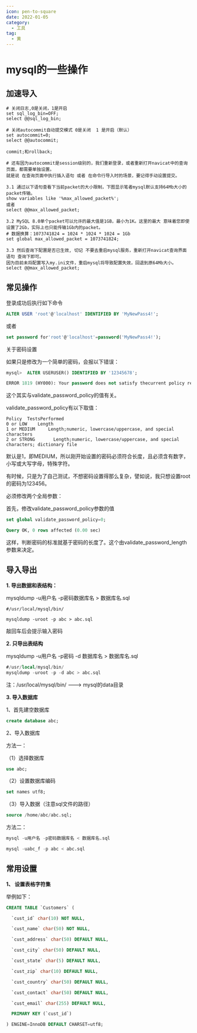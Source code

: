 ```yaml
---
icon: pen-to-square
date: 2022-01-05
category:
  - 工具
tag:
  - 黄
---
```


# mysql的一些操作

## 加速导入
```text
# 关闭日志,0是关闭，1是开启
set sql_log_bin=OFF;
select @@sql_log_bin;

# 关闭autocommit自动提交模式 0是关闭  1 是开启（默认）
set autocommit=0;
select @@autocommit;

commit;和rollback;

# 还有因为autocommit是session级别的，我们重新登录，或者重新打开navicat中的查询页面，都需要单独设置。
就是说 在查询页面中执行插入语句 或者 在命令行导入时的场景，要记得手动设置提交。
```

```text
3.1 通过以下语句查看下当前packet的大小限制，下图显示笔者mysql默认支持64Mb大小的packet传输。
show variables like '%max_allowed_packet%';
或者
select @@max_allowed_packet;

3.2 MySQL 8.0单个packet可以允许的最大值是1GB，最小为1K。这里的最大 意味着您即使设置了2Gb，实际上也只能传输1Gb内的packet。 
# 数据换算：1073741824 = 1024 * 1024 * 1024 = 1Gb
set global max_allowed_packet = 1073741824;

3.3 然后查询下配置是否已生效, 切记 不要去重启mysql服务，重新打开navicat查询界面语句 查询下即可。
因为目前未将配置写入my.ini文件，重启mysql将导致配置失效，回退到原64Mb大小。
select @@max_allowed_packet;
```

## 常见操作

登录成功后执行如下命令

```sql
ALTER USER 'root'@'localhost' IDENTIFIED BY 'MyNewPass4!';
```

或者

```sql
set password for'root'@'localhost'=password('MyNewPass4!');
```

关于密码设置

如果只是修改为一个简单的密码，会报以下错误：

```sql
mysql>  ALTER USERUSER() IDENTIFIED BY '12345678';
```

```sql
ERROR 1819 (HY000): Your password does not satisfy thecurrent policy requirements
```

这个其实与validate_password_policy的值有关。

validate_password_policy有以下取值：

```plain
Policy  TestsPerformed
0 or LOW    Length
1 or MEDIUM     Length;numeric, lowercase/uppercase, and special characters
2 or STRONG       Length;numeric, lowercase/uppercase, and special characters; dictionary file
```

默认是1，即MEDIUM，所以刚开始设置的密码必须符合长度，且必须含有数字，小写或大写字母，特殊字符。

有时候，只是为了自己测试，不想密码设置得那么复杂，譬如说，我只想设置root的密码为123456。

必须修改两个全局参数：

首先，修改validate_password_policy参数的值

```sql
set global validate_password_policy=0;

Query OK, 0 rows affected (0.00 sec)
```

这样，判断密码的标准就基于密码的长度了。这个由validate_password_length参数来决定。

## 导入导出

**1.    导出数据和表结构：**

mysqldump -u用户名 -p密码数据库名 > 数据库名.sql

```plain
#/usr/local/mysql/bin/  

mysqldump -uroot -p abc > abc.sql
```

敲回车后会提示输入密码

**2.    只导出表结构**

mysqldump -u用户名 -p密码 -d 数据库名 > 数据库名.sql

```sql
#/usr/local/mysql/bin/
mysqldump -uroot -p -d abc > abc.sql
```

注：/usr/local/mysql/bin/ ---> mysql的data目录

**3.    导入数据库**

1、首先建空数据库

```sql
create database abc;
```

2、导入数据库

方法一：

（1）选择数据库

```sql
use abc;
```

（2）设置数据库编码

```sql
set names utf8;
```

（3）导入数据（注意sql文件的路径）

```sql
source /home/abc/abc.sql;
```

方法二：

```sql
mysql -u用户名 -p密码数据库名 < 数据库名.sql

mysql -uabc_f -p abc < abc.sql
```

## 常用设置

**1、 设置表格字符集**

举例如下：

```sql
CREATE TABLE `Customers` (

  `cust_id` char(10) NOT NULL,

  `cust_name` char(50) NOT NULL,

  `cust_address` char(50) DEFAULT NULL,

  `cust_city` char(50) DEFAULT NULL,

  `cust_state` char(5) DEFAULT NULL,

  `cust_zip` char(10) DEFAULT NULL,

  `cust_country` char(50) DEFAULT NULL,

  `cust_contact` char(50) DEFAULT NULL,

  `cust_email` char(255) DEFAULT NULL,

  PRIMARY KEY (`cust_id`)

) ENGINE=InnoDB DEFAULT CHARSET=utf8;
```

